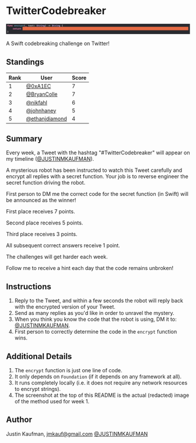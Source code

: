 # TwitterCodebreaker

<p align="center">
    <img src="/Encrypt.png" />
</p>

A Swift codebreaking challenge on Twitter!

## Standings

| Rank | User                                                | Score |
|------|-----------------------------------------------------|-------|
| 1    | [@0xA1EC](https://twitter.com/0xA1EC)               | 7     |
| 2    | [@BryanColle](https://twitter.com/BryanColle)       | 7     |
| 3    | [@nikfahl](https://twitter.com/nikfahl)             | 6     |
| 4    | [@johnhaney](https://twitter.com/johnhaney)         | 5     |
| 5    | [@ethanjdiamond](https://twitter.com/ethanjdiamond) | 4     |

## Summary

Every week, a Tweet with the hashtag "#TwitterCodebreaker" will appear on my timeline ([@JUSTINMKAUFMAN](https://twitter.com/JUSTINMKAUFMAN)).

A mysterious robot has been instructed to watch this Tweet carefully and encrypt all replies with a secret function.
Your job is to reverse engineer the secret function driving the robot.

First person to DM me the correct code for the secret function (in Swift) will be announced as the winner!

First place receives 7 points.

Second place receives 5 points.

Third place receives 3 points.

All subsequent correct answers receive 1 point.

The challenges will get harder each week.

Follow me to receive a hint each day that the code remains unbroken!

## Instructions

1. Reply to the Tweet, and within a few seconds the robot will reply back with the encrypted version of your Tweet.
2. Send as many replies as you'd like in order to unravel the mystery.
3. When you think you know the code that the robot is using, DM it to: [@JUSTINMKAUFMAN](https://twitter.com/JUSTINMKAUFMAN).
4. First person to correctly determine the code in the `encrypt` function wins.

## Additional Details

1. The `encrypt` function is just one line of code. 
2. It only depends on `Foundation` (if it depends on any framework at all).
3. It runs completely locally (i.e. it does not require any network resources to encrypt strings).
4. The screenshot at the top of this README is the actual (redacted) image of the method used for week 1.

## Author

Justin Kaufman, jmkauf@gmail.com
[@JUSTINMKAUFMAN](https://twitter.com/JUSTINMKAUFMAN)
